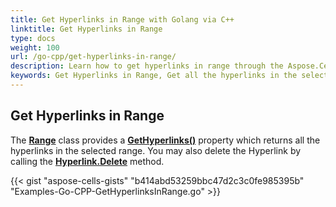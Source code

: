 ```yaml
---
title: Get Hyperlinks in Range with Golang via C++
linktitle: Get Hyperlinks in Range
type: docs
weight: 100
url: /go-cpp/get-hyperlinks-in-range/
description: Learn how to get hyperlinks in range through the Aspose.Cells for C++ API.
keywords: Get Hyperlinks in Range, Get all the hyperlinks in the selected range, Delete hyperlink in Range, Delete the hyperlinks in the selected range
---
```


## **Get Hyperlinks in Range**

The [**Range**](https://reference.aspose.com/cells/go-cpp/range/) class provides a [**GetHyperlinks()**](https://reference.aspose.com/cells/go-cpp/range/gethyperlinks/) property which returns all the hyperlinks in the selected range. You may also delete the Hyperlink by calling the [**Hyperlink.Delete**](https://reference.aspose.com/cells/cpp/aspose.cells/hyperlink/delete/) method.

{{< gist "aspose-cells-gists" "b414abd53259bbc47d2c3c0fe985395b" "Examples-Go-CPP-GetHyperlinksInRange.go" >}}